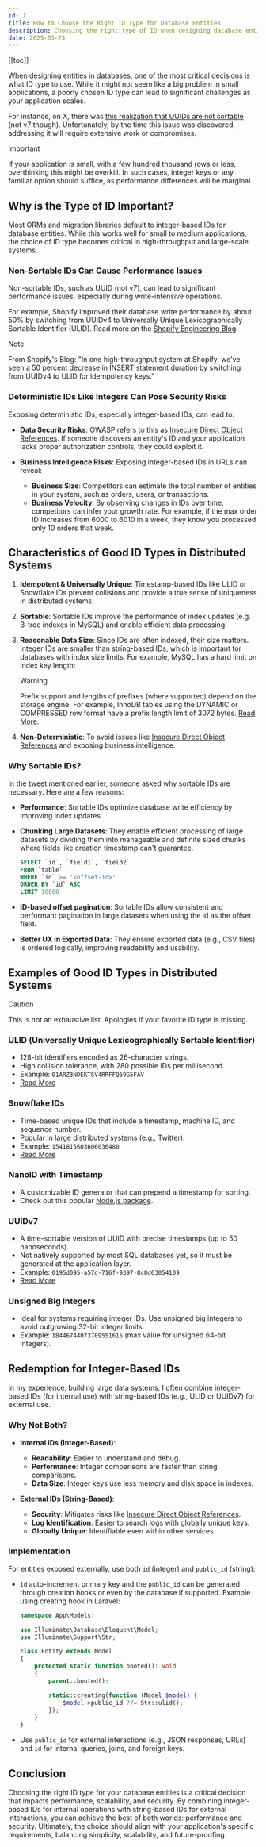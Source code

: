 ```yaml
---
id: 1
title: How to Choose the Right ID Type for Database Entities
description: Choosing the right type of ID when designing database entities is crucial. Deciding between integer-based or string-based keys—UUIDs, ULID, Snowflake, NanoID, etc.—matters.
date: 2025-03-25
---
```


[[toc]]

When designing entities in databases, one of the most critical decisions is what ID type to use. While it might not seem like a big problem in small applications, a poorly chosen ID type can lead to significant challenges as your application scales.

For instance, on X, there was [this realization that UUIDs are not sortable](https://x.com/pontusab/status/1904205433721749949) (not v7 though). Unfortunately, by the time this issue was discovered, addressing it will require extensive work or compromises.

> [!IMPORTANT]
> If your application is small, with a few hundred thousand rows or less, overthinking this might be overkill. In such cases, integer keys or any familiar option should suffice, as performance differences will be marginal.

## Why is the Type of ID Important?

Most ORMs and migration libraries default to integer-based IDs for database entities. While this works well for small to medium applications, the choice of ID type becomes critical in high-throughput and large-scale systems.

### Non-Sortable IDs Can Cause Performance Issues

Non-sortable IDs, such as UUID (not v7), can lead to significant performance issues, especially during write-intensive operations.

For example, Shopify improved their database write performance by about 50% by switching from UUIDv4 to Universally Unique Lexicographically Sortable Identifier (ULID). Read more on the [Shopify Engineering Blog](https://shopify.engineering/building-resilient-payment-systems).

> [!NOTE]
> From Shopify's Blog: "In one high-throughput system at Shopify, we’ve seen a 50 percent decrease in INSERT statement duration by switching from UUIDv4 to ULID for idempotency keys."

### Deterministic IDs Like Integers Can Pose Security Risks

Exposing deterministic IDs, especially integer-based IDs, can lead to:

- **Data Security Risks**: OWASP refers to this as [Insecure Direct Object References](https://wiki.owasp.org/index.php/Top_10_2013-A4-Insecure_Direct_Object_References). If someone discovers an entity's ID and your application lacks proper authorization controls, they could exploit it.

- **Business Intelligence Risks**: Exposing integer-based IDs in URLs can reveal:
  - **Business Size**: Competitors can estimate the total number of entities in your system, such as orders, users, or transactions.
  - **Business Velocity**: By observing changes in IDs over time, competitors can infer your growth rate. For example, if the max order ID increases from 6000 to 6010 in a week, they know you processed only 10 orders that week.

## Characteristics of Good ID Types in Distributed Systems

1. **Idempotent & Universally Unique**: Timestamp-based IDs like ULID or Snowflake IDs prevent collisions and provide a true sense of uniqueness in distributed systems.

2. **Sortable**: Sortable IDs improve the performance of index updates (e.g. B-tree indexes in MySQL) and enable efficient data processing.

3. **Reasonable Data Size**: Since IDs are often indexed, their size matters. Integer IDs are smaller than string-based IDs, which is important for databases with index size limits. For example, MySQL has a hard limit on index key length:

    > [!WARNING]
    > Prefix support and lengths of prefixes (where supported) depend on the storage engine. For example, InnoDB tables using the DYNAMIC or COMPRESSED row format have a prefix length limit of 3072 bytes. [Read More](https://dev.mysql.com/doc/refman/8.4/en/create-index.html).

4. **Non-Deterministic**: To avoid issues like [Insecure Direct Object References](#deterministic-ids-like-integers-can-cause-some-security-risks) and exposing business intelligence.

### Why Sortable IDs?

In the [tweet](https://x.com/pontusab/status/1904205433721749949) mentioned earlier, someone asked why sortable IDs are necessary. Here are a few reasons:

- **Performance**: Sortable IDs optimize database write efficiency by improving index updates.

- **Chunking Large Datasets**: They enable efficient processing of large datasets by dividing them into manageable and definite sized chunks where fields like creation timestamp can't guarantee.

    ```sql
    SELECT `id`, `field1`, `field2`
    FROM `table`
    WHERE `id` >= '<offset-id>'
    ORDER BY `id` ASC
    LIMIT 10000
    ```

- **ID-based offset pagination**: Sortable IDs allow consistent and performant pagination in large datasets when using the id as the offset field.

- **Better UX in Exported Data**: They ensure exported data (e.g., CSV files) is ordered logically, improving readability and usability.

## Examples of Good ID Types in Distributed Systems

> [!CAUTION]
> This is not an exhaustive list. Apologies if your favorite ID type is missing.

### ULID (Universally Unique Lexicographically Sortable Identifier)

- 128-bit identifiers encoded as 26-character strings.
- High collision tolerance, with 280 possible IDs per millisecond.
- Example: `01ARZ3NDEKTSV4RRFFQ69G5FAV`
- [Read More](https://github.com/ulid/spec)

### Snowflake IDs

- Time-based unique IDs that include a timestamp, machine ID, and sequence number.
- Popular in large distributed systems (e.g., Twitter).
- Example: `1541815603606036480`
- [Read More](https://en.wikipedia.org/wiki/Snowflake_ID)

### NanoID with Timestamp

- A customizable ID generator that can prepend a timestamp for sorting.
- Check out this popular [Node.js package](https://github.com/ai/nanoid).

### UUIDv7

- A time-sortable version of UUID with precise timestamps (up to 50 nanoseconds).
- Not natively supported by most SQL databases yet, so it must be generated at the application layer.
- Example: `0195d095-a57d-716f-9397-8c8d63054109`
- [Read More](https://uuid7.com/)

### Unsigned Big Integers

- Ideal for systems requiring integer IDs. Use unsigned big integers to avoid outgrowing 32-bit integer limits.
- Example: `18446744073709551615` (max value for unsigned 64-bit integers).

## Redemption for Integer-Based IDs

In my experience, building large data systems, I often combine integer-based IDs (for internal use) with string-based IDs (e.g., ULID or UUIDv7) for external use.

### Why Not Both?

- **Internal IDs (Integer-Based)**:
  - **Readability**: Easier to understand and debug.
  - **Performance**: Integer comparisons are faster than string comparisons.
  - **Data Size**: Integer keys use less memory and disk space in indexes.

- **External IDs (String-Based)**:
  - **Security**: Mitigates risks like [Insecure Direct Object References](#deterministic-ids-like-integers-can-cause-some-security-risks).
  - **Log Identification**: Easier to search logs with globally unique keys.
  - **Globally Unique**: Identifiable even within other services.

### Implementation

For entities exposed externally, use both `id` (integer) and `public_id` (string):

- `id` auto-increment primary key and the `public_id` can be generated through creation hooks or even by the database if supported. Example using creating hook in Laravel:

    ```php
    namespace App\Models;

    use Illuminate\Database\Eloquent\Model;
    use Illuminate\Support\Str;

    class Entity extends Model
    {
        protected static function booted(): void
        {
            parent::booted();

            static::creating(function (Model $model) {
                $model->public_id ??= Str::ulid();
            });
        }
    }
    ```

- Use `public_id` for external interactions (e.g., JSON responses, URLs) and `id` for internal queries, joins, and foreign keys.

## Conclusion

Choosing the right ID type for your database entities is a critical decision that impacts performance, scalability, and security. By combining integer-based IDs for internal operations with string-based IDs for external interactions, you can achieve the best of both worlds: performance and security. Ultimately, the choice should align with your application's specific requirements, balancing simplicity, scalability, and future-proofing.
